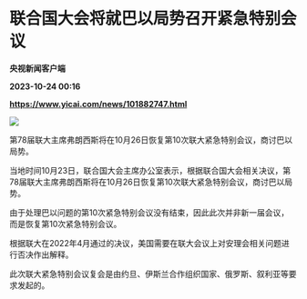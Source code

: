 # 联合国大会将就巴以局势召开紧急特别会议
**央视新闻客户端**

**2023-10-24 00:16**

**https://www.yicai.com/news/101882747.html**

![](https://imgcdn.yicai.com/uppics/slides/2023/10/89b899b201e00474ee69b90e3daa82fb.jpg)

第78届联大主席弗朗西斯将在10月26日恢复第10次联大紧急特别会议，商讨巴以局势。

当地时间10月23日，联合国大会主席办公室表示，根据联合国大会相关决议，第78届联大主席弗朗西斯将在10月26日恢复第10次联大紧急特别会议，商讨巴以局势。

由于处理巴以问题的第10次紧急特别会议没有结束，因此此次并非新一届会议，而是恢复第10次紧急特别会议。

根据联大在2022年4月通过的决议，美国需要在联大会议上对安理会相关问题进行否决作出解释。

此次联大紧急特别会议复会是由约旦、伊斯兰合作组织国家、俄罗斯、叙利亚等要求发起的。